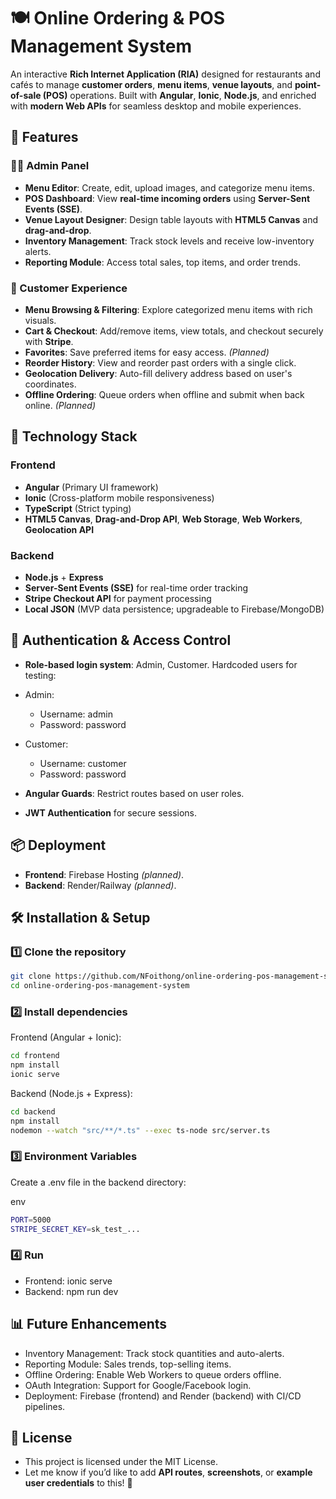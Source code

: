 # 🍽️ Online Ordering & POS Management System

An interactive **Rich Internet Application (RIA)** designed for restaurants and cafés to manage **customer orders**, **menu items**, **venue layouts**, and **point-of-sale (POS)** operations. Built with **Angular**, **Ionic**, **Node.js**, and enriched with **modern Web APIs** for seamless desktop and mobile experiences.


## 🚀 Features

### 👨‍🍳 Admin Panel
- **Menu Editor**: Create, edit, upload images, and categorize menu items.
- **POS Dashboard**: View **real-time incoming orders** using **Server-Sent Events (SSE)**.
- **Venue Layout Designer**: Design table layouts with **HTML5 Canvas** and **drag-and-drop**.
- **Inventory Management**: Track stock levels and receive low-inventory alerts.
- **Reporting Module**: Access total sales, top items, and order trends.

### 👥 Customer Experience
- **Menu Browsing & Filtering**: Explore categorized menu items with rich visuals.
- **Cart & Checkout**: Add/remove items, view totals, and checkout securely with **Stripe**.
- **Favorites**: Save preferred items for easy access. *(Planned)*
- **Reorder History**: View and reorder past orders with a single click.
- **Geolocation Delivery**: Auto-fill delivery address based on user's coordinates.
- **Offline Ordering**: Queue orders when offline and submit when back online. *(Planned)*


## 🧠 Technology Stack

### Frontend
- **Angular** (Primary UI framework)
- **Ionic** (Cross-platform mobile responsiveness)
- **TypeScript** (Strict typing)
- **HTML5 Canvas**, **Drag-and-Drop API**, **Web Storage**, **Web Workers**, **Geolocation API**

### Backend
- **Node.js** + **Express**
- **Server-Sent Events (SSE)** for real-time order tracking
- **Stripe Checkout API** for payment processing
- **Local JSON** (MVP data persistence; upgradeable to Firebase/MongoDB)


## 🔐 Authentication & Access Control
- **Role-based login system**: Admin, Customer.
Hardcoded users for testing:
- Admin:
    - Username: admin
    - Password: password
- Customer:
    - Username: customer
    - Password: password

- **Angular Guards**: Restrict routes based on user roles.
- **JWT Authentication** for secure sessions.


## 📦 Deployment

- **Frontend**: Firebase Hosting *(planned)*.
- **Backend**: Render/Railway *(planned)*.


## 🛠️ Installation & Setup

### 1️⃣ Clone the repository

```bash
git clone https://github.com/NFoithong/online-ordering-pos-management-system.git  
cd online-ordering-pos-management-system
```

### 2️⃣ Install dependencies
Frontend (Angular + Ionic):

```bash 
cd frontend  
npm install  
ionic serve
```
Backend (Node.js + Express):

```bash 
cd backend  
npm install  
nodemon --watch "src/**/*.ts" --exec ts-node src/server.ts
```

### 3️⃣ Environment Variables
Create a .env file in the backend directory:

env
```bash
PORT=5000   
STRIPE_SECRET_KEY=sk_test_...
```

### 4️⃣ Run
- Frontend: ionic serve
- Backend: npm run dev

## 📊 Future Enhancements
- Inventory Management: Track stock quantities and auto-alerts.
- Reporting Module: Sales trends, top-selling items.
- Offline Ordering: Enable Web Workers to queue orders offline.
- OAuth Integration: Support for Google/Facebook login.
- Deployment: Firebase (frontend) and Render (backend) with CI/CD pipelines.

## 📄 License
- This project is licensed under the MIT License.
- Let me know if you’d like to add **API routes**, **screenshots**, or **example user credentials** to this! 🚀
